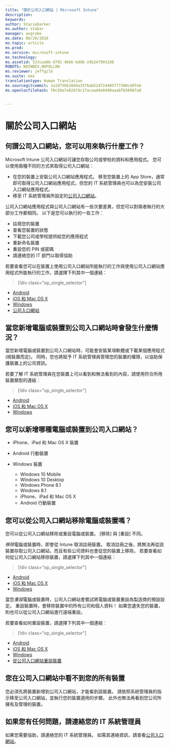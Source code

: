 ```yaml
---
title: "關於公司入口網站 | Microsoft Intune"
description: 
keywords: 
author: Staciebarker
ms.author: stabar
manager: angrobe
ms.date: 08/29/2016
ms.topic: article
ms.prod: 
ms.service: microsoft-intune
ms.technology: 
ms.assetid: 523caa6b-d792-4bb6-bddb-24b2479932d8
ROBOTS: NOINDEX,NOFOLLOW
ms.reviewer: jeffgilb
ms.suite: ems
translationtype: Human Translation
ms.sourcegitcommit: 1a1975bb10d4a35f6ab52d724405f77300c40feb
ms.openlocfilehash: f0c50a7a028fdc17acaad4e0498aaabfb58987a8


---
```


# 關於公司入口網站

## 何謂公司入口網站，您可以用來執行什麼工作？
Microsoft Intune 公司入口網站可讓您存取公司或學校的資料和應用程式。 您可以使用兩種不同的方式來取得公司入口網站︰

- 在您的裝置上安裝公司入口網站應用程式。 移至您裝置上的 App Store，通常即可取得公司入口網站應用程式，但您的 IT 系統管理員也可以為您安裝公司入口網站應用程式。
- 移至 IT 系統管理員所設定的[公司入口網站](http://portal.manage.microsoft.com)。

公司入口網站應用程式與公司入口網站有一些次要差異，但您可以對兩者執行的大部分工作都相同。 以下是您可以執行的一些工作：

- 註冊您的裝置
- 查看您裝置的狀態
- 下載您公司或學校提供給您的應用程式
- 重新命名裝置
- 重設您的 PIN 或密碼
- 請連絡您的 IT 部門以取得協助

若要查看您可以在裝置上使用公司入口網站所能執行的工作與使用公司入口網站應用程式所能執行的工作，請選擇下列其中一個連結：

> [!div class="op_single_selector"]
- [Android](using-your-android-device-with-intune.md)
- [iOS 和 Mac OS X](using-your-ios-or-mac-os-x-device-with-intune.md)
- [Windows](using-your-windows-device-with-intune.md)
- [公司入口網站](using-the-intune-company-portal-website.md)

## 當您新增電腦或裝置到公司入口網站時會發生什麼情況？
當您新增電腦或裝置到公司入口網站時，可能會安裝某項軟體或下載某個應用程式 (視裝置而定)。  同時，您也將賦予 IT 系統管理員管理您的裝置的權限，以協助保護裝置上的公司資訊。

若要了解 IT 系統管理員在您裝置上可以看到和無法看到的內容，請使用符合所用裝置類型的連結︰

> [!div class="op_single_selector"]
- [Android](what-happens-if-you-install-the-company-portal-app-and-enroll-your-device-in-intune-android.md)
- [iOS 和 Mac OS X](what-happens-if-you-install-the-company-portal-app-and-enroll-your-device-in-intune-ios.md)
- [Windows](what-can-your-it-administrator-see-when-you-enroll-your-device-in-intune-windows.md)

## 您可以新增哪種電腦或裝置到公司入口網站？

-   iPhone、iPad 和 Mac OS X 裝置

-   Android 行動裝置

-   Windows 裝置
    -   Windows 10 Mobile
    -   Windows 10 Desktop
    -   Windows Phone 8.1
    -   Windows 8.1
    -   iPhone、iPad 和 Mac OS X
    -   Android 行動裝置


## 您可以從公司入口網站移除電腦或裝置嗎？
您可以從公司入口網站移除或重設電腦或裝置。 [移除] 與 [重設] 不同。

*移除*電腦或裝置時，即會從 Intune 取消註冊裝置。 取消註冊之後，將無法再從該裝置存取公司入口網站，而且有些公司資料也會從您的裝置上移除。 若要查看如何從公司入口網站移除裝置，請選擇下列其中一個連結︰

> [!div class="op_single_selector"]
- [Android](unenroll-your-device-from-intune-android.md)
- [iOS 和 Mac OS X](unenroll-your-device-from-intune-ios.md)
- [Windows](unenroll-your-device-from-intune-windows.md)

當您*重設*電腦或裝置時，公司入口網站會嘗試將電腦或裝置重設為製造商的預設設定。 重設裝置時，會移除裝置中的所有公司和個人資料！ 如果您遺失您的裝置，則也可以從公司入口網站進行遠端重設。

若要查看如何重設裝置，請選擇下列其中一個連結︰

> [!div class="op_single_selector"]
- [Android](reset-erase-your-lost-or-stolen-device-android.md)
- [iOS 和 Mac OS X](reset-erase-your-lost-or-stolen-device-ios.md)
- [Windows](reset-erase-your-lost-or-stolen-device-windows.md)
- [從公司入口網站重設裝置](reset-your-device-cpwebsite.md)

## 您在公司入口網站中看不到您的所有裝置
您必須先將裝置新增到公司入口網站，才能看到該裝置。 請依照系統管理員的指示移至公司入口網站，並執行您的裝置適用的步驟。 此外也無法再看到您公司所擁有及管理的裝置。

## 如果您有任何問題，請連絡您的 IT 系統管理員
如果您需要協助，請連絡您的 IT 系統管理員。 如需其連絡資訊，請查看[公司入口網站](http://portal.manage.microsoft.com)。



<!--HONumber=Oct16_HO2-->


